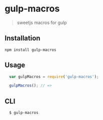 gulp-macros
===========

> sweetjs macros for gulp

Installation
------------

`npm install gulp-macros`

Usage
-----

```js
  var gulpMacros = require('gulp-macros');

  gulpMacros(); // =>
```

CLI
---

```bash
  $ gulp-macros
```
